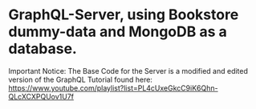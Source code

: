 # GraphQL-Server, using Bookstore dummy-data and MongoDB as a database.  
Important Notice: The Base Code for the Server is a modified and edited version of the GraphQL Tutorial found here: https://www.youtube.com/playlist?list=PL4cUxeGkcC9iK6Qhn-QLcXCXPQUov1U7f

